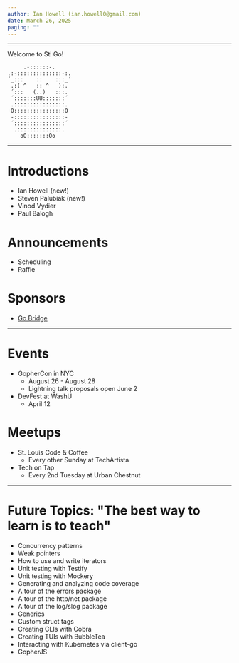```yaml
--- 
author: Ian Howell (ian.howell0@gmail.com)
date: March 26, 2025
paging: ""
--- 
```

---

Welcome to Stl Go!

```
     .-::::::-.
.:-::::::::::::::-:.
´_:::    ::    :::_´
 .:( ^   :: ^   ):.
 ´:::   (..)   :::.
 ´:::::::UU:::::::´
 .::::::::::::::::.
 O::::::::::::::::O
 -::::::::::::::::-
 ´::::::::::::::::´
  .::::::::::::::.
    oO:::::::Oo
```

---

# Introductions

* Ian Howell (new!)
* Steven Palubiak (new!)
* Vinod Vydier
* Paul Balogh

# Announcements

<!--
StlGo will be meeting during the odd-numbered months, and DevOps Stl (our
partner group) will be meeting during the even-numbered months.
-->
* Scheduling
* Raffle

# Sponsors

* [Go Bridge](https://gobridge.org/)

---

# Events

* GopherCon in NYC
  * August 26 - August 28
  * Lightning talk proposals open June 2
* DevFest at WashU
  * April 12

# Meetups
  
* St. Louis Code & Coffee
  * Every other Sunday at TechArtista
* Tech on Tap
  * Every 2nd Tuesday at Urban Chestnut

---

# Future Topics: "The best way to learn is to teach"

* Concurrency patterns
* Weak pointers
* How to use and write iterators
* Unit testing with Testify
* Unit testing with Mockery
* Generating and analyzing code coverage
* A tour of the errors package
* A tour of the http/net package
* A tour of the log/slog package
* Generics
* Custom struct tags
* Creating CLIs with Cobra
* Creating TUIs with BubbleTea
* Interacting with Kubernetes via client-go
* GopherJS

